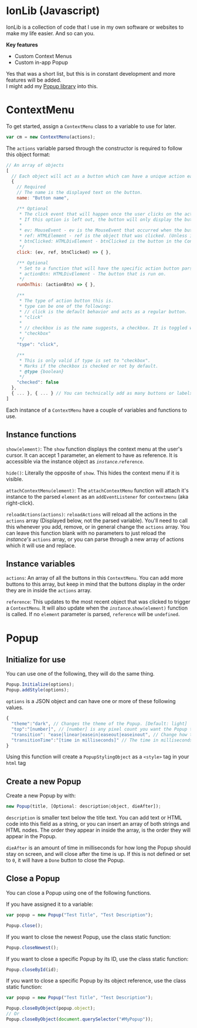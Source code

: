 # IonLib (Javascript)
IonLib is a collection of code that I use in my own software or websites to make my life easier. And so can you.

**Key features**
- Custom Context Menus
- Custom in-app Popup

Yes that was a short list, but this is in constant development and more features will be added.  
I might add my [Popup library](https://github.com/LucasionGS/notif) into this.

# ContextMenu

To get started, assign a `ContextMenu` class to a variable to use for later.
```js
var cm = new ContextMenu(actions);
```
The `actions` variable parsed through the constructor is required to follow this object format:
```js
// An array of objects
[
  // Each object will act as a button which can have a unique action each.
  {
    // Required
    // The name is the displayed text on the button.
    name: "Button name",

    /** Optional
     * The click event that will happen once the user clicks on the action.
     * If this option is left out, the button will only display the button's name (text) as a label and will have no clickable feature.
     * 
     * ev: MouseEvent - ev is the MouseEvent that occurred when the button was clicked. (Unless it is activated manually by ContextMenu.show())
     * ref: HTMLElement - ref is the object that was clicked. (Unless it is activated manually by ContextMenu.show(), BUT can have an object parsed through instead as a parameter.)
     * btnClicked: HTMLDivElement - btnClicked is the button in the Context Menu that was clicked. (again, unless it is activated manually by ContextMenu.show())
     */
    click: (ev, ref, btnClicked) => { },

    /** Optional
     * Set to a function that will have the specific action button parsed as a parameter and you can run an event on it, like modifiying it, before it gets used.
     * actionBtn: HTMLDivElement - The button that is run on.
     */
    runOnThis: (actionBtn) => { },

    /**
     * The type of action button this is.
     * type can be one of the following:
     * // click is the default behavior and acts as a regular button.
     * "click"
     * 
     * // checkbox is as the name suggests, a checkbox. It is toggled when you click on it, with a white or green circle indicating if it is toggled on or off.
     * "checkbox"
     */
    "type": "click",

    /**
     * This is only valid if type is set to "checkbox".
     * Marks if the checkbox is checked or not by default.
     * @type {boolean}
     */
    "checked": false
  },
  { ... }, { ... } // You can technically add as many buttons or labels as you like.
]
```
Each instance of a `ContextMenu` have a couple of variables and functions to use.

## Instance functions
`show(element)`: The `show` function displays the context menu at the user's cursor. It can accept 1 parameter, an element to have as reference. It is accessible via the instance object as *`instance`*.`reference`.

`hide()`: Literally the opposite of `show`. This hides the context menu if it is visible.

`attachContextMenu(element)`: The `attachContextMenu` function will attach it's instance to the parsed `element` as an `addEventListener` for `contextmenu` (aka right-click).

`reloadActions(actions)`: `reloadActions` will reload all the actions in the `actions` array (Displayed below, not the parsed variable). You'll need to call this whenever you add, remove, or in general change the ``actions`` array. You can leave this function blank with no parameters to just reload the *instance's* `actions` array, or you can parse through a new array of actions which it will use and replace.

## Instance variables
`actions`: An array of all the buttons in this `ContextMenu`.
You can add more buttons to this array, but keep in mind that the buttons display in the order they are in inside the `actions` array.  

`reference`: This updates to the most recent object that was clicked to trigger a `ContextMenu`. It will also update when the *`instance`*.`show(element)` function is called. If no `element` parameter is parsed, `reference` will be `undefined`.


# Popup

## Initialize for use
You can use one of the following, they will do the same thing.
```js
Popup.Initialize(options);
Popup.addStyle(options);
```

``options`` is a JSON object and can have one or more of these following values.
```js
{
  "theme":"dark", // Changes the theme of the Popup. [Default: light]
  "top":"[number]", // [number] is any pixel count you want the Popup to be from the top when it is fully extended out. [Default: 15]
  "transition": "ease|linear|easein|easeout|easeinout", // Change how the transition looks. Any CSS transition animation works here. [Default: easeout]
  "transitionTime":"[time in milliseconds]" // The time in milliseconds you want for the Popup before it is fully extended. [Default: 300]
}
```

Using this function will create a ``PopupStylingObject`` as a ``<style>`` tag in your ``html`` tag

## Create a new Popup
Create a new Popup by with:
```js
new Popup(title, [Optional: description|object, dieAfter]);
```
``description`` is smaller text below the title text. You can add text or HTML code into this field as a string,
or you can insert an array of both strings and HTML nodes. The order they appear in inside the array, is the order they will appear in the Popup.


``dieAfter`` is an amount of time in milliseconds for how long the Popup should stay on screen, and will close after the time is up.
If this is not defined or set to ``0``, it will have a ``Done`` button to close the Popup.

## Close a Popup
You can close a Popup using one of the following functions.

If you have assigned it to a variable:
```js
var popup = new Popup("Test Title", "Test Description");

Popup.close();
```

If you want to close the newest Popup, use the class static function:
```js
Popup.closeNewest();
```

If you want to close a specific Popup by its ID, use the class static function:
```js
Popup.closeById(id);
```

If you want to close a specific Popup by its object reference, use the class static function:
```js
var popup = new Popup("Test Title", "Test Description");

Popup.closeByObject(popup.object);
// Or
Popup.closeByObject(document.querySelector("#MyPopup"));
```